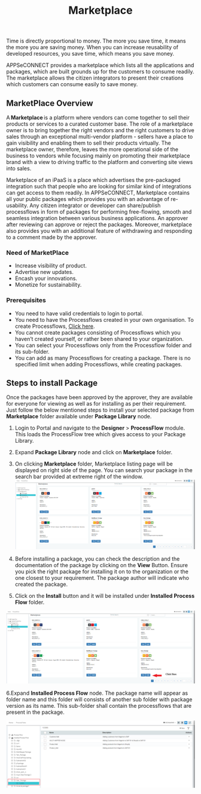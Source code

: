 ﻿---
title: "Marketplace"
description: "Getting access to your one stop solution to packages"
keywords: "Marketplace, Integration, Global, cache,pre-packaged solution,business process integration, business process automation, BPA, appseconnect, monitize, reusability, resunable"
toc: true
tag: developers
category: "Getting Started"
menus: 
    gettingstarted:
        title: "Marketplace"
        weight: 9
        icon: fa fa-wpexplorer
        identifier: gettingstartedmarketplace
---

Time is directly proportional to money. The more you save time, it means the more you are saving money. When you can increase reusability of 
developed resources, you save time, which means you save money. 

APPSeCONNECT provides a marketplace which lists all the applications and packages, which are built grounds up for the customers to consume 
readily. The marketplace allows the citizen integrators to present their creations which customers can consume easily to save money. 

## MarketPlace Overview

A **Marketplace** is a platform where vendors can come together to sell their products or services to a curated customer base. The role of a marketplace owner is to bring together the right vendors and the right customers to drive sales through an 
exceptional multi-vendor platform - sellers have a place to gain visibility and enabling them to sell their products virtually. The marketplace owner, therefore, leaves the more operational side of the business to vendors while focusing mainly on 
promoting their marketplace brand with a view to driving traffic to the platform and converting site views into sales. 

Marketplace of an iPaaS is a place which advertises the pre-packaged integration such that people who are looking for 
similar kind of integrations can get access to them readily. In APPSeCONNECT, Marketplace contains all your public 
packages which provides you with an advantage of re-usability. Any citizen integrator or developer can share/publish 
processflows in form of packages for performing free-flowing, smooth and seamless integration between various business 
applications. An approver after reviewing can approve or reject the packages. Moreover, marketplace also provides you with 
an additional feature of withdrawing and responding to a comment made by the approver. 

### Need of MarketPlace

* Increase visibility of product. 
* Advertise new updates.
* Encash your innovations. 
* Monetize for sustainability. 

### Prerequisites

* You need to have valid credentials to login to portal. 
* You need to have the Processflows created in your own organisation. To create Processflows, [Click here](/getting%20started/create-your-first-processflow/). 
* You cannot create packages consisting of Processflows which you haven’t created yourself, or rather been shared to your organization. 
* You can select your Processflows only from the Processflow folder and its sub-folder. 
* You can add as many Processflows for creating a package. There is no specified limit when adding Processflows, while creating packages. 

## Steps to  install Package

Once the packages have been approved by the approver, they are available for everyone for viewing as well as for installing 
as per their requirement. Just follow the below mentioned steps to install your selected package from **Marketplace** folder 
available under **Package Library** node. 

1. Login to Portal and navigate to the **Designer** > **ProcessFlow** module. This loads the ProcessFlow tree which gives access to your Package Library. 
2. Expand **Package Library** node and click on **Marketplace** folder. 
3. On clicking **Marketplace** folder, Marketplace listing page will be displayed on right side of the page. You can search your package in the search bar provided at extreme right of the window. 
![Marketplaceinstall](/staticfiles/root/media/marketplaceinstall.png)

4. Before installing a package, you can check the description and the documentation of the package by clicking on the **View** Button. Ensure you pick the right package for installing it on to the organization or the one closest to your requirement. The package author will indicate who created the package. 
5. Click on the **Install** button and it will be installed under **Installed Process Flow**  folder. 

![Marketplaceinstall1](/staticfiles/root/media/marketplaceinstall1.png)

6.Expand **Installed Process Flow** node. The package name will appear as folder name and this folder will consists of another sub folder with package version as its name. This sub-folder shall contain the processflows that are present in the package. 

![Marketplaceinstall2](/staticfiles/root/media/marketplaceinstall2.png)


